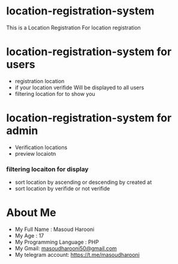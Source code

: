 # location-registration-system
This is a Location Registration For location registration

# location-registration-system for users
- registration location
- if your location verifide Will be displayed to all users
- filtering location for to show you

# **location-registration-system for admin**
- Verification locations 
- preview locaiotn 
### filtering locaiton for display
- sort location by ascending or descending by created at
- sort location by verifide or not verifide



# About Me

- My Full Name : Masoud Harooni
- My Age : 17
- My Programming Language : PHP
- My Gmail: masoudharooni50@gmail.com
- My telegram account: https://t.me/masoudharooni

